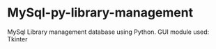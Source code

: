 # MySql-py-library-management
MySql Library management database using Python. GUI module used: Tkinter 
